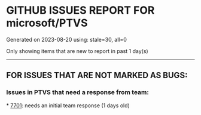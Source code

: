 
# GITHUB ISSUES REPORT FOR microsoft/PTVS


Generated on 2023-08-20 using: stale=30, all=0


Only showing items that are new to report in past 1 day(s)


---

## FOR ISSUES THAT ARE NOT MARKED AS BUGS:


### Issues in PTVS that need a response from team:


\* [7701](https://github.com/microsoft/PTVS/issues/7701 "No IntelliSense when import a new created django app."): needs an initial team response (1 days old)
